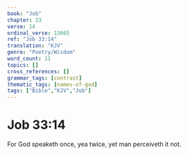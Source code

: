 ```yaml
---
book: "Job"
chapter: 33
verse: 14
ordinal_verse: 13665
ref: "Job 33:14"
translation: "KJV"
genre: "Poetry/Wisdom"
word_count: 11
topics: []
cross_references: []
grammar_tags: [contrast]
thematic_tags: [names-of-god]
tags: ["Bible","KJV","Job"]
---
```


# Job 33:14

For God speaketh once, yea twice, yet man perceiveth it not.

